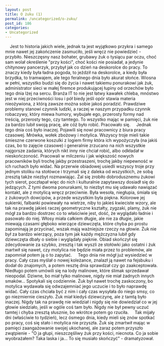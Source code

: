 ```yaml
---
layout: post
title: O żuku (1)
permalink: /uncategorized/o-zuku/
post_id: 186
categories: 
- Uncategorized
---
```


    Jest to historia jakich wiele, jednak ta jest wyjątkowo przykra i samego mnie nawet jej zakończenie zasmuciło, jeśli wręcz nie powiedzieć - przybiło. Nieszczęsny nasz bohater, grubawy żuk o tysiącu par oczu, choć sam wolał określenie "przy kości", choć kości nie posiadał, a jedynie chitynowy pancerzyk, przybył jak co dzień na deskorolce do pracy. To znaczy kiedy była ładna pogoda, to jeździł na deskorolce, a kiedy była brzydka, to tramwajem, ale tego feralnego dnia było akurat słońce. Wiosna w pełni, wszystko budzi się do życia i nawet takiemu ponurakowi jak żuk, administrator sieci w małej firemce produkującej łupiny od orzechów było tego dnia lżej na sercu. Branża IT to nie jest łatwy kawałek chleba, mnóstwo jest w niej przeciwności losu i pół biedy jeśli opór stawia materia nieożywiona, z którą zawsze można sobie jakoś poradzić. Prawdziwe problemy stanowi czynnik ludzki, a raczej w naszym przypadku czynnik robaczywy, który miewa humory, wybujałe ego, przerosty formy nad treścią, przerosty tego, czy tamtego. To wszystko mając w pamięci, żuk nie za bardzo lubił swoją pracę, ale cóż było robić. Pracowało się.
    Jednak tego dnia coś było inaczej. Pojawili się nowi pracownicy z biura pracy czasowej. Mrówka, wołek zbożowy i motylica. Wszyscy troje mieli takie śmieszne czerwone koszulki z logiem firmy która ich wypożyczyła (na jakiś czas, bo to zajęcie czasowe) i generalnie zrzucano na nich wszystkie najgorsze zadania, których nikt inny nie chciał robić, albo odkładał w nieskończoność. Pracowali w milczeniu i jak większość nowych pracowników byli trochę jakby przestraszeni, trochę jakby niepewność w ich ruchach było widać. Na przerwie obiadowej usiedli wszyscy troje przy jednym stoliku na stołówce i trzymali się z daleka od wszystkich, ze sobą zresztą także niezbyt rozmawiając. Żal się zrobiło dobrodusznemu żukowi tych sierot, poczłapał więc do nich i kulturalnie zapytawszy dosiadł się do jedzących. Z tymi dwoma ponurakami, to niezbyt mu się udawało nawiązać kontakt, ale z motylicą wręcz przeciwnie. Była wesoła, niegłupia, śmiała się z żukowych dowcipów, a przede wszystkim była piękna. Kolorowe jej sukienki, falbanki powiewały na wietrze, niby to jakieś kwieciste wzory, ale tak na prawdę jakieś raczej geometryczne kształty, zygzaki, plamy, żuk nie mógł za bardzo dostrzec co to właściwie jest, dość, że wyglądało ładnie i pasowało do niej. Włosy miała całkiem długie, ale nie za długie, jakie miewają czasami głęboko wierzące dziewczęta, które chyba po prostu zapominają je przycinać, wszak mają ważniejsze rzeczy na głowie. Żuk nie był za bardzo wierzący, poza tym jak każdy mężczyzna lubił gdy dziewczęta dbały o siebie i wyglądały pięknie. Obiad skończył się zdecydowanie za szybko, zresztą i tak wyszli ze stołówki jako ostatni i żuk martwił się nawet, czy motylica nie będzie miała przez to problemów, ale zapomniał potem ją o to zapytać.
    Tego dnia nie mógł już wysiedzieć w pracy. Cały czas myślał o nowej koleżance, znalazł ją nawet na fejsbuku i dodał do znajomych, a potem resztę dnia sprawdzał czy go zaakceptowała. Niedługo potem umówili się na lody malinowe, które ślimak sprzedawał nieopodal. Dziwne, bo miał tylko malinowe, nigdy nie miał żadnych innych smaków... Spotykali się codziennie. Żuk był nawet trochę zaskoczony, bo motylica wydawała się odwzajemniać jego uczucie i to było naprawdę widać. Cały czas chciała być z nim i cały czas wysyłała do niego smsy, co go niezmiernie cieszyło. Żuk miał kiedyś dziewczynę, ale z tamtą było inaczej. Nigdy tak na prawdę nie wiedział i nigdy się nie dowiedział co w jej głowie siedziało, jeśli w ogóle coś tam było. Nigdy nie był pewny uczuć tamtej i chyba zresztą słusznie, bo wkrótce potem go rzuciła.
    Tak mijały dni (właściwie to tydzień), lecz ósmego dnia, kiedy mieli się znów spotkać po pracy, coś się stało i motylica nie przyszła. Żuk się zmartwił mając w pamięci zaangażowanie swojej ukochanej, ale zaraz potem przyszło zwątpienie - "O ja głupi, nieszczęśliwy żuk przy kości, niecnota. Co ja sobie wyobrażałem? Taka laska i ja... To się musiało skończyć" - dramatyzował.